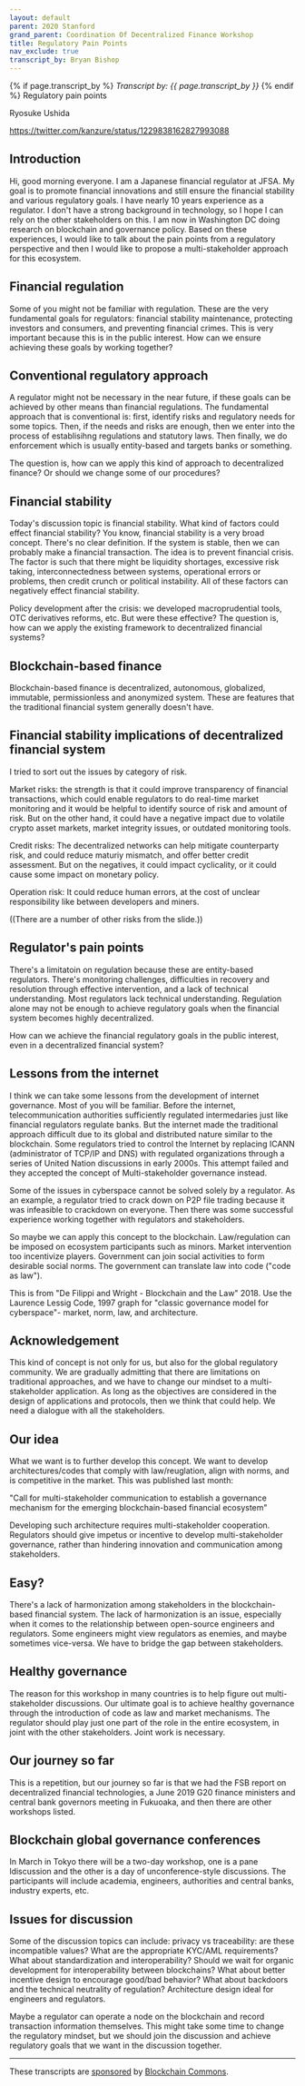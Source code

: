 ```yaml
---
layout: default
parent: 2020 Stanford
grand_parent: Coordination Of Decentralized Finance Workshop
title: Regulatory Pain Points
nav_exclude: true
transcript_by: Bryan Bishop
---
```


{% if page.transcript_by %} <i>Transcript by:
{{ page.transcript_by }}</i> {% endif %} Regulatory pain points

Ryosuke Ushida

<https://twitter.com/kanzure/status/1229838162827993088>

## Introduction

Hi, good morning everyone. I am a Japanese financial regulator at JFSA.
My goal is to promote financial innovations and still ensure the
financial stability and various regulatory goals. I have nearly 10 years
experience as a regulator. I don't have a strong background in
technology, so I hope I can rely on the other stakeholders on this. I am
now in Washington DC doing research on blockchain and governance policy.
Based on these experiences, I would like to talk about the pain points
from a regulatory perspective and then I would like to propose a
multi-stakeholder approach for this ecosystem.

## Financial regulation

Some of you might not be familiar with regulation. These are the very
fundamental goals for regulators: financial stability maintenance,
protecting investors and consumers, and preventing financial crimes.
This is very important because this is in the public interest. How can
we ensure achieving these goals by working together?

## Conventional regulatory approach

A regulator might not be necessary in the near future, if these goals
can be achieved by other means than financial regulations. The
fundamental approach that is conventional is: first, identify risks and
regulatory needs for some topics. Then, if the needs and risks are
enough, then we enter into the process of establisihng regulations and
statutory laws. Then finally, we do enforcement which is usually
entity-based and targets banks or something.

The question is, how can we apply this kind of approach to decentralized
finance? Or should we change some of our procedures?

## Financial stability

Today's discussion topic is financial stability. What kind of factors
could effect financial stability? You know, financial stability is a
very broad concept. There's no clear definition. If the system is
stable, then we can probably make a financial transaction. The idea is
to prevent financial crisis. The factor is such that there might be
liquidity shortages, excessive risk taking, interconnectedness between
systems, operational errors or problems, then credit crunch or political
instability. All of these factors can negatively effect financial
stability.

Policy development after the crisis: we developed macroprudential tools,
OTC derivatives reforms, etc. But were these effective? The question is,
how can we apply the existing framework to decentralized financial
systems?

## Blockchain-based finance

Blockchain-based finance is decentralized, autonomous, globalized,
immutable, permissionless and anonymized system. These are features that
the traditional financial system generally doesn't have.

## Financial stability implications of decentralized financial system

I tried to sort out the issues by category of risk.

Market risks: the strength is that it could improve transparency of
financial transactions, which could enable regulators to do real-time
market monitoring and it would be helpful to identify source of risk and
amount of risk. But on the other hand, it could have a negative impact
due to volatile crypto asset markets, market integrity issues, or
outdated monitoring tools.

Credit risks: The decentralized networks can help mitigate counterparty
risk, and could reduce maturiy mismatch, and offer better credit
assessment. But on the negatives, it could impact cyclicality, or it
could cause some impact on monetary policy.

Operation risk: It could reduce human errors, at the cost of unclear
responsibility like between developers and miners.

((There are a number of other risks from the slide.))

## Regulator's pain points

There's a limitatoin on regulation because these are entity-based
regulators. There's monitoring challenges, difficulties in recovery and
resolution through effective intervention, and a lack of technical
understanding. Most regulators lack technical understanding. Regulation
alone may not be enough to achieve regulatory goals when the financial
system becomes highly decentralized.

How can we achieve the financial regulatory goals in the public
interest, even in a decentralized financial system?

## Lessons from the internet

I think we can take some lessons from the development of internet
governance. Most of you will be familiar. Before the internet,
telecommunication authorities sufficiently regulated intermedaries just
like financial regulators regulate banks. But the internet made the
traditional approach difficult due to its global and distributed nature
similar to the blockchain. Some regulators tried to control the Internet
by replacing ICANN (administrator of TCP/IP and DNS) with regulated
organizations through a series of United Nation discussions in early
2000s. This attempt failed and they accepted the concept of
Multi-stakeholder governance instead.

Some of the issues in cyberspace cannot be solved solely by a regulator.
As an example, a regulator tried to crack down on P2P file trading
because it was infeasible to crackdown on everyone. Then there was some
successful experience working together with regulators and stakeholders.

So maybe we can apply this concept to the blockchain. Law/regulation can
be imposed on ecosystem participants such as minors. Market intervention
too incentivize players. Government can join social activities to form
desirable social norms. The government can translate law into code
("code as law").

This is from "De Filippi and Wright - Blockchain and the Law" 2018. Use
the Laurence Lessig Code, 1997 graph for "classic governance model for
cyberspace"- market, norm, law, and architecture.

## Acknowledgement

This kind of concept is not only for us, but also for the global
regulatory community. We are gradually admitting that there are
limitations on traditional approaches, and we have to change our mindset
to a multi-stakeholder application. As long as the objectives are
considered in the design of applications and protocols, then we think
that could help. We need a dialogue with all the stakeholders.

## Our idea

What we want is to further develop this concept. We want to develop
architectures/codes that comply with law/reuglation, align with norms,
and is competitive in the market. This was published last month:

"Call for multi-stakeholder communication to establish a governance
mechanism for the emerging blockchain-based financial ecosystem"

Developing such architecture requires multi-stakeholder cooperation.
Regulators should give impetus or incentive to develop multi-stakeholder
governance, rather than hindering innovation and communication among
stakeholders.

## Easy?

There's a lack of harmonization among stakeholders in the
blockchain-based financial system. The lack of harmonization is an
issue, especially when it comes to the relationship between open-source
engineers and regulators. Some engineers might view regulators as
enemies, and maybe sometimes vice-versa. We have to bridge the gap
between stakeholders.

## Healthy governance

The reason for this workshop in many countries is to help figure out
multi-stakeholder discussions. Our ultimate goal is to achieve healthy
governance through the introduction of code as law and market
mechanisms. The regulator should play just one part of the role in the
entire ecosystem, in joint with the other stakeholders. Joint work is
necessary.

## Our journey so far

This is a repetition, but our journey so far is that we had the FSB
report on decentralized financial technologies, a June 2019 G20 finance
ministers and central bank governors meeting in Fukuoaka, and then there
are other workshops listed.

## Blockchain global governance conferences

In March in Tokyo there will be a two-day workshop, one is a pane
ldiscussion and the other is a day of unconference-style discussions.
The participants will include academia, engineers, authorities and
central banks, industry experts, etc.

## Issues for discussion

Some of the discussion topics can include: privacy vs traceability: are
these incompatible values? What are the appropriate KYC/AML
requirements? What about standardization and interoperability? Should we
wait for organic development for interoperability between blockchains?
What about better incentive design to encourage good/bad behavior? What
about backdoors and the technical neutrality of regulation? Architecture
design ideal for engineers and regulators.

Maybe a regulator can operate a node on the blockchain and record
transaction information themselves. This might take some time to change
the regulatory mindset, but we should join the discussion and achieve
regulatory goals that we want in the discussion together.

---

These transcripts are
<a href="https://twitter.com/ChristopherA/status/1228763593782394880">sponsored</a>
by <a href="https://blockchaincommons.com/">Blockchain Commons</a>.
